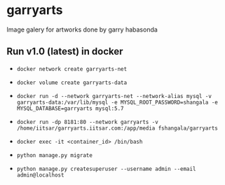 # garryarts
Image galery for artworks done by garry habasonda

## Run v1.0 (latest) in docker
- `docker network create garryarts-net`
- `docker volume create garryarts-data`
- `docker run -d --network garryarts-net --network-alias mysql -v garryarts-data:/var/lib/mysql -e MYSQL_ROOT_PASSWORD=shangala -e MYSQL_DATABASE=garryarts mysql:5.7`

- `docker run -dp 8181:80 --network garryarts -v /home/iitsar/garryarts.iitsar.com:/app/media fshangala/garryarts`
- `docker exec -it <container_id> /bin/bash`
- `python manage.py migrate`
- `python manage.py createsuperuser --username admin --email admin@localhost`